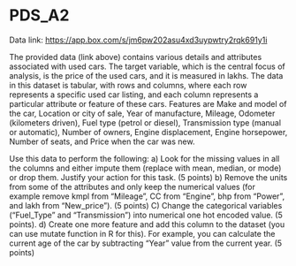 # PDS_A2
Data link: https://app.box.com/s/jm6pw202asu4xd3uypwtry2rqk691y1i

The provided data (link above) contains various details and attributes associated with used cars. The
target variable, which is the central focus of analysis, is the price of the used cars, and it is measured in
lakhs. The data in this dataset is tabular, with rows and columns, where each row represents a specific
used car listing, and each column represents a particular attribute or feature of these cars. Features are
Make and model of the car, Location or city of sale, Year of manufacture, Mileage, Odometer
(kilometers driven), Fuel type (petrol or diesel), Transmission type (manual or automatic), Number of
owners, Engine displacement, Engine horsepower, Number of seats, and Price when the car was new.

Use this data to perform the following:
a) Look for the missing values in all the columns and either impute them (replace with mean,
median, or mode) or drop them. Justify your action for this task. (5 points)
b) Remove the units from some of the attributes and only keep the numerical values (for
example remove kmpl from “Mileage”, CC from “Engine”, bhp from “Power”, and lakh from
“New_price”). (5 points)
C) Change the categorical variables (“Fuel_Type” and “Transmission”) into numerical one hot
encoded value. (5 points).
d) Create one more feature and add this column to the dataset (you can use mutate function in
R for this). For example, you can calculate the current age of the car by subtracting “Year” value
from the current year. (5 points)
